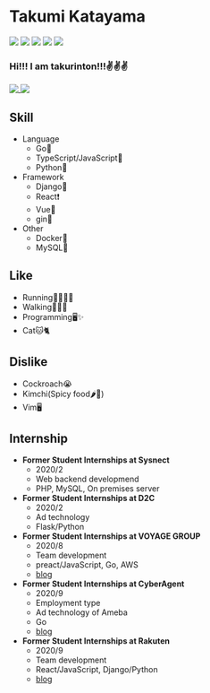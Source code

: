 # Takumi Katayama
[![](https://img.shields.io/badge/Portfolio-%E3%81%9F%E3%81%8F%E3%82%8A%E3%82%93%E3%81%A8%E3%82%93-green)](https://takurinton.com)
[![](https://img.shields.io/badge/Blog-%E6%99%A9%E5%B9%B4%E3%81%AB%E3%83%BC%E3%81%A8%E3%81%AE%E3%82%AF%E3%82%BD%E3%83%96%E3%83%AD%E3%82%B0-gree)](https://blog.takurinton.com)
[![](https://img.shields.io/badge/Twitter-takurinton-blue)](https://twitter.com/takurinton)
[![](https://img.shields.io/badge/Qiita-takurinton-green)](https://qiita.com/takurinton) 
[![](https://img.shields.io/badge/Facebook-takurinton-blue)](https://facebook.com/takurinton)


### Hi!!! I am takurinton!!!✌️✌️✌️
<a href="https://github.com/anuraghazra/github-readme-stats">
  <img align="top" src="https://github-readme-stats.vercel.app/api?username=takurinton&count_private=true&show_icons=true" />
</a>
<a href="https://github.com/anuraghazra/github-readme-stats">
  <img align="top" src="https://github-readme-stats.vercel.app/api/top-langs/?username=takurinton" />
</a>

## Skill 
- Language
  - Go💨
  - TypeScript/JavaScript🎉
  - Python🐍
- Framework
  - Django🎵
  - React❗️
  - Vue👀
  - gin🍕
- Other
  - Docker🐳
  - MySQL📄

## Like
- Running🎽🏃‍♀️💨
- Walking🚶‍♂️👟
- Programming🖥✨
- Cat🐱🐈

## Dislike
- Cockroach😭
- Kimchi(Spicy food🌶🥵)
- Vim🖥

## Internship
- **Former Student Internships at Sysnect**
  - 2020/2
  - Web backend developmend
  - PHP, MySQL, On premises server
- **Former Student Internships at D2C**
  - 2020/2
  - Ad technology
  - Flask/Python
- **Former Student Internships at VOYAGE GROUP**
  - 2020/8
  - Team development
  - preact/JavaScript, Go, AWS
  - [blog](https://blog.takurinton.com/post/17)
- **Former Student Internships at CyberAgent**
  - 2020/9
  - Employment type
  - Ad technology of Ameba
  - Go
  - [blog](https://blog.takurinton.com/post/18)
- **Former Student Internships at Rakuten**
  - 2020/9
  - Team development
  - React/JavaScript, Django/Python
  - [blog](https://blog.takurinton.com/post/19)
